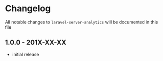 # Changelog

All notable changes to `laravel-server-analytics` will be documented in this file

## 1.0.0 - 201X-XX-XX

- initial release
